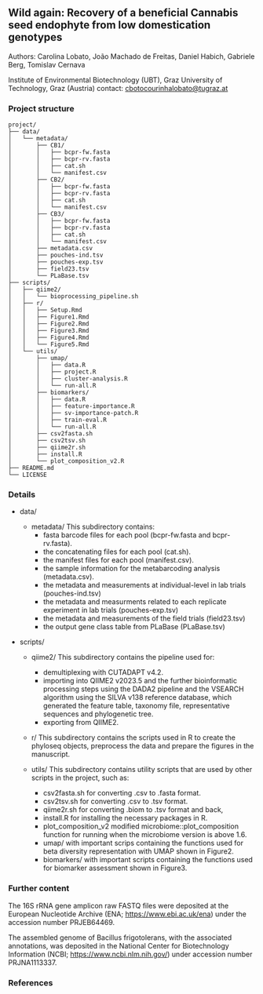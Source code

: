 ## Wild again: Recovery of a beneficial Cannabis seed endophyte from low domestication genotypes
Authors: Carolina Lobato,  João Machado de Freitas, Daniel Habich, Gabriele Berg, Tomislav Cernava

Institute of Environmental Biotechnology (UBT), Graz University of Technology, Graz (Austria)
contact: cbotocourinhalobato@tugraz.at

### Project structure
```text
project/
├── data/
│   └── metadata/
│       ├── CB1/
│       │   ├── bcpr-fw.fasta
│       │   ├── bcpr-rv.fasta
│       │   ├── cat.sh
│       │   └── manifest.csv
│       ├── CB2/
│       │   ├── bcpr-fw.fasta
│       │   ├── bcpr-rv.fasta
│       │   ├── cat.sh
│       │   └── manifest.csv
│       ├── CB3/
│       │   ├── bcpr-fw.fasta
│       │   ├── bcpr-rv.fasta
│       │   ├── cat.sh
│       │   └── manifest.csv
│       ├── metadata.csv
│       ├── pouches-ind.tsv
│       ├── pouches-exp.tsv
│       ├── field23.tsv
│       └── PLaBase.tsv
├── scripts/
│   ├── qiime2/
│   │   └── bioprocessing_pipeline.sh
│   ├── r/
│   │   ├── Setup.Rmd
│   │   ├── Figure1.Rmd
│   │   ├── Figure2.Rmd
│   │   ├── Figure3.Rmd
│   │   ├── Figure4.Rmd
│   │   └── Figure5.Rmd
│   └── utils/
│       ├── umap/
│       │   ├── data.R
│       │   ├── project.R
│       │   ├── cluster-analysis.R
│       │   └── run-all.R
│       ├── biomarkers/
│       │   ├── data.R
│       │   ├── feature-importance.R
│       │   ├── sv-importance-patch.R
│       │   ├── train-eval.R 
│       │   └── run-all.R
│       ├── csv2fasta.sh
│       ├── csv2tsv.sh
│       ├── qiime2r.sh
│       ├── install.R
│       └── plot_composition_v2.R
├── README.md
└── LICENSE
```

### Details   
- data/
  - metadata/  This subdirectory contains:
      - fasta barcode files for each pool (bcpr-fw.fasta and bcpr-rv.fasta).
      - the concatenating files for each pool (cat.sh).
      - the manifest files for each pool (manifest.csv).
      - the sample information for the metabarcoding analysis (metadata.csv).
      - the metadata and measurements at individual-level in lab trials (pouches-ind.tsv)
      - the metadata and measurments related to each replicate experiment in lab trials (pouches-exp.tsv)
      - the metadata and measurements of the field trials (field23.tsv)
      - the output gene class table from PLaBase (PLaBase.tsv)

- scripts/
  - qiime2/  This subdirectory contains the pipeline used for:
      - demultiplexing with CUTADAPT v4.2.
      - importing into QIIME2 v2023.5 and the further bioinformatic processing steps using the DADA2 pipeline and the VSEARCH algorithm using the SILVA v138 reference database, which generated the feature table, taxonomy file, representative sequences and phylogenetic tree.
      - exporting from QIIME2.
    
  - r/  This subdirectory contains the scripts used in R to create the phyloseq objects, preprocess the data and prepare the figures in the manuscript.
    
  -  utils/  This subdirectory contains utility scripts that are used by other scripts in the project, such as:
      - csv2fasta.sh for converting .csv to .fasta format.
      - csv2tsv.sh for converting .csv to .tsv format.
      - qiime2r.sh for converting .biom to .tsv format and back,
      - install.R for installing the necessary packages in R.
      - plot_composition_v2 modified microbiome::plot_composition function for running when the microbiome version is above 1.6.
      - umap/ with important scrips containing the functions used for beta diversity representation with UMAP shown in Figure2.
      - biomarkers/ with important scripts containing the functions used for biomarker assessment shown in Figure3.
   
### Further content
The 16S rRNA gene amplicon raw FASTQ files were deposited at the European Nucleotide Archive (ENA; https://www.ebi.ac.uk/ena) under the accession number PRJEB64469.

The assembled genome of Bacillus frigotolerans, with the associated annotations, was deposited in the National Center for Biotechnology Information (NCBI; https://www.ncbi.nlm.nih.gov/) under accession number PRJNA1113337.

### References
